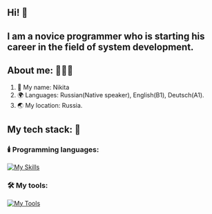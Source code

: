 ## Hi! 👋
## I am a novice programmer who is starting his career in the field of system development. 

## About me: 🧔🏻‍♂️
1. 📃 My name: Nikita
2. 🌍 Languages: Russian(Native speaker), English(B1), Deutsch(A1).
3. 🌏 My location: Russia.

## My tech stack: 🧰

### 🕯️ Programming languages:
[![My Skills](https://skillicons.dev/icons?i=c,cpp,rust,py,js,ts)](https://skillicons.dev)

### 🛠️ My tools:
[![My Tools](https://skillicons.dev/icons?i=linux,arch,arduino,bash,docker,git,obsidian,vscode,neovim)](https://skillicons.dev)

